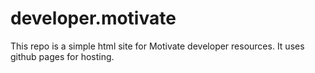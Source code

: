 # developer.motivate

This repo is a simple html site for Motivate developer resources. It uses github pages for hosting.
